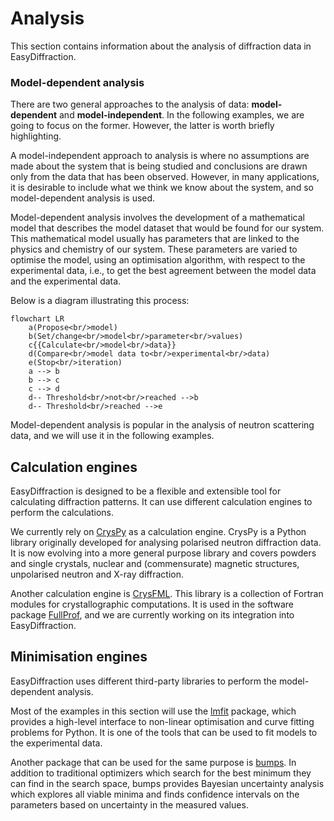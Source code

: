# Analysis

This section contains information about the analysis of diffraction data in EasyDiffraction.

### Model-dependent analysis

There are two general approaches to the analysis of data: **model-dependent** and **model-independent**. In the following examples, we are going to focus on the former. However, the latter is worth briefly highlighting.

A model-independent approach to analysis is where no assumptions are made about the system that is being studied and conclusions are drawn only from the data that has been observed. However, in many applications, it is desirable to include what we think we know about the system, and so model-dependent analysis is used.

Model-dependent analysis involves the development of a mathematical model that describes the model dataset that would be found for our system. This mathematical model usually has parameters that are linked to the physics and chemistry of our system. These parameters are varied to optimise the model, using an optimisation algorithm, with respect to the experimental data, i.e., to get the best agreement between the model data and the experimental data.

Below is a diagram illustrating this process:

```mermaid
flowchart LR
    a(Propose<br/>model)
    b(Set/change<br/>model<br/>parameter<br/>values)
    c{{Calculate<br/>model<br/>data}}
    d(Compare<br/>model data to<br/>experimental<br/>data)
    e(Stop<br/>iteration)
    a --> b
    b --> c
    c --> d
    d-- Threshold<br/>not<br/>reached -->b
    d-- Threshold<br/>reached -->e
```

Model-dependent analysis is popular in the analysis of neutron scattering data, and we will use it in the following examples.

## Calculation engines

EasyDiffraction is designed to be a flexible and extensible tool for calculating diffraction patterns. It can use different calculation engines to perform the calculations.

We currently rely on [CrysPy](https://www.cryspy.fr) as a calculation engine. CrysPy is a Python library originally developed for analysing polarised neutron diffraction data. It is now evolving into a more general purpose library and covers powders and single crystals, nuclear and (commensurate) magnetic structures, unpolarised neutron and X-ray diffraction.

Another calculation engine is [CrysFML](https://code.ill.fr/scientific-software/CrysFML2008). This library is a collection of Fortran modules for crystallographic computations. It is used in the software package [FullProf](https://www.ill.eu/sites/fullprof/), and we are currently working on its integration into EasyDiffraction.

## Minimisation engines

EasyDiffraction uses different third-party libraries to perform the model-dependent analysis.

Most of the examples in this section will use the [lmfit](https://lmfit.github.io/lmfit-py/) package, which provides a high-level interface to non-linear optimisation and curve fitting problems for Python. It is one of the tools that can be used to fit models to the experimental data.

Another package that can be used for the same purpose is [bumps](https://bumps.readthedocs.io/en/latest/). In addition to traditional optimizers which search for the best minimum they can find in the search space, bumps provides Bayesian uncertainty analysis which explores all viable minima and finds confidence intervals on the parameters based on uncertainty in the measured values.
